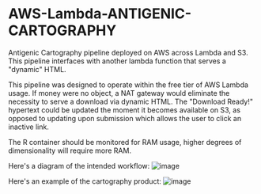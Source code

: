 # AWS-Lambda-ANTIGENIC-CARTOGRAPHY
Antigenic Cartography pipeline deployed on AWS across Lambda and S3. This pipeline interfaces with another lambda function that serves a "dynamic" HTML.

This pipeline was designed to operate within the free tier of AWS Lambda usage. 
  If money were no object, a NAT gateway would eliminate the necessity to serve a download via dynamic HTML. The "Download Ready!" hypertext could be updated the moment it becomes available on S3, as opposed to updating upon submission which allows the user to      click an inactive link.
  
The R container should be monitored for RAM usage, higher degrees of dimensionality will require more RAM.

Here's a diagram of the intended workflow:
![image](https://github.com/user-attachments/assets/e4b483c0-27ab-4f86-89c8-386c922df567)

Here's an example of the cartography product:
![image](https://github.com/user-attachments/assets/54084a77-e8c7-4261-bd24-42cb52db51aa)
